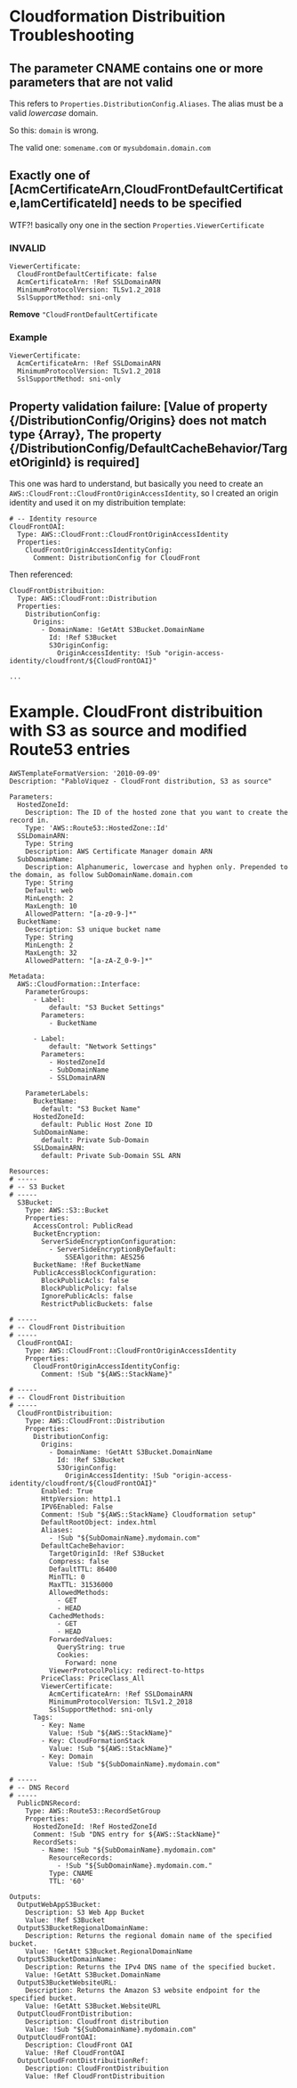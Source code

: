 # Cloudformation Distribuition Troubleshooting

## The parameter CNAME contains one or more parameters that are not valid

This refers to ```Properties.DistributionConfig.Aliases```. The alias must be a valid *lowercase* domain.

So this: ```domain``` is wrong.

The valid one: ```somename.com``` or ```mysubdomain.domain.com```

## Exactly one of [AcmCertificateArn,CloudFrontDefaultCertificate,IamCertificateId] needs to be specified

WTF?! basically ony one in the section ```Properties.ViewerCertificate```

### INVALID
```
ViewerCertificate:
  CloudFrontDefaultCertificate: false
  AcmCertificateArn: !Ref SSLDomainARN
  MinimumProtocolVersion: TLSv1.2_2018
  SslSupportMethod: sni-only
```

**Remove** ```"CloudFrontDefaultCertificate```

### Example
```
ViewerCertificate:
  AcmCertificateArn: !Ref SSLDomainARN
  MinimumProtocolVersion: TLSv1.2_2018
  SslSupportMethod: sni-only
```

## Property validation failure: [Value of property {/DistributionConfig/Origins} does not match type {Array}, The property {/DistributionConfig/DefaultCacheBehavior/TargetOriginId} is required]

This one was hard to understand, but basically you need to create an ```AWS::CloudFront::CloudFrontOriginAccessIdentity```, so I created an origin identity and used it on my distribuition template:
```
# -- Identity resource
CloudFrontOAI:
  Type: AWS::CloudFront::CloudFrontOriginAccessIdentity
  Properties:
    CloudFrontOriginAccessIdentityConfig:
      Comment: DistributionConfig for CloudFront
```

Then referenced:
```
CloudFrontDistribuition:
  Type: AWS::CloudFront::Distribution
  Properties:
    DistributionConfig:
      Origins:
        - DomainName: !GetAtt S3Bucket.DomainName
          Id: !Ref S3Bucket
          S3OriginConfig:
            OriginAccessIdentity: !Sub "origin-access-identity/cloudfront/${CloudFrontOAI}"

...

```

# Example. CloudFront distribuition with S3 as source and modified Route53 entries

```
AWSTemplateFormatVersion: '2010-09-09'
Description: "PabloViquez - CloudFront distribution, S3 as source"

Parameters:
  HostedZoneId:
    Description: The ID of the hosted zone that you want to create the record in.
    Type: 'AWS::Route53::HostedZone::Id'
  SSLDomainARN:
    Type: String
    Description: AWS Certificate Manager domain ARN
  SubDomainName:
    Description: Alphanumeric, lowercase and hyphen only. Prepended to the domain, as follow SubDomainName.domain.com
    Type: String
    Default: web
    MinLength: 2
    MaxLength: 10
    AllowedPattern: "[a-z0-9-]*"
  BucketName:
    Description: S3 unique bucket name
    Type: String
    MinLength: 2
    MaxLength: 32
    AllowedPattern: "[a-zA-Z_0-9-]*"

Metadata:
  AWS::CloudFormation::Interface:
    ParameterGroups:
      - Label:
          default: "S3 Bucket Settings"
        Parameters:
          - BucketName

      - Label:
          default: "Network Settings"
        Parameters:
          - HostedZoneId
          - SubDomainName
          - SSLDomainARN

    ParameterLabels:
      BucketName:
        default: "S3 Bucket Name"
      HostedZoneId:
        default: Public Host Zone ID
      SubDomainName:
        default: Private Sub-Domain
      SSLDomainARN:
        default: Private Sub-Domain SSL ARN

Resources:
# -----
# -- S3 Bucket
# -----
  S3Bucket:
    Type: AWS::S3::Bucket
    Properties:
      AccessControl: PublicRead
      BucketEncryption: 
        ServerSideEncryptionConfiguration:
          - ServerSideEncryptionByDefault:
              SSEAlgorithm: AES256
      BucketName: !Ref BucketName
      PublicAccessBlockConfiguration:
        BlockPublicAcls: false
        BlockPublicPolicy: false
        IgnorePublicAcls: false
        RestrictPublicBuckets: false

# -----
# -- CloudFront Distribuition
# -----
  CloudFrontOAI:
    Type: AWS::CloudFront::CloudFrontOriginAccessIdentity
    Properties:
      CloudFrontOriginAccessIdentityConfig:
        Comment: !Sub "${AWS::StackName}"

# -----
# -- CloudFront Distribuition
# -----
  CloudFrontDistribuition:
    Type: AWS::CloudFront::Distribution
    Properties:
      DistributionConfig:
        Origins:
          - DomainName: !GetAtt S3Bucket.DomainName
            Id: !Ref S3Bucket
            S3OriginConfig:
              OriginAccessIdentity: !Sub "origin-access-identity/cloudfront/${CloudFrontOAI}"
        Enabled: True
        HttpVersion: http1.1
        IPV6Enabled: False
        Comment: !Sub "${AWS::StackName} Cloudformation setup"
        DefaultRootObject: index.html
        Aliases:
          - !Sub "${SubDomainName}.mydomain.com"
        DefaultCacheBehavior:
          TargetOriginId: !Ref S3Bucket
          Compress: false
          DefaultTTL: 86400
          MinTTL: 0
          MaxTTL: 31536000
          AllowedMethods:
            - GET
            - HEAD
          CachedMethods: 
            - GET
            - HEAD
          ForwardedValues:
            QueryString: true
            Cookies:
              Forward: none
          ViewerProtocolPolicy: redirect-to-https
        PriceClass: PriceClass_All
        ViewerCertificate:
          AcmCertificateArn: !Ref SSLDomainARN
          MinimumProtocolVersion: TLSv1.2_2018
          SslSupportMethod: sni-only
      Tags:
        - Key: Name
          Value: !Sub "${AWS::StackName}"
        - Key: CloudFormationStack
          Value: !Sub "${AWS::StackName}"
        - Key: Domain
          Value: !Sub "${SubDomainName}.mydomain.com"

# -----
# -- DNS Record
# -----
  PublicDNSRecord:
    Type: AWS::Route53::RecordSetGroup
    Properties:
      HostedZoneId: !Ref HostedZoneId
      Comment: !Sub "DNS entry for ${AWS::StackName}"
      RecordSets:
        - Name: !Sub "${SubDomainName}.mydomain.com"
          ResourceRecords:
            - !Sub "${SubDomainName}.mydomain.com."
          Type: CNAME
          TTL: '60'

Outputs:
  OutputWebAppS3Bucket:
    Description: S3 Web App Bucket
    Value: !Ref S3Bucket
  OutputS3BucketRegionalDomainName:
    Description: Returns the regional domain name of the specified bucket.
    Value: !GetAtt S3Bucket.RegionalDomainName
  OutputS3BucketDomainName:
    Description: Returns the IPv4 DNS name of the specified bucket.
    Value: !GetAtt S3Bucket.DomainName
  OutputS3BucketWebsiteURL:
    Description: Returns the Amazon S3 website endpoint for the specified bucket.
    Value: !GetAtt S3Bucket.WebsiteURL
  OutputCloudFrontDistribution:
    Description: Cloudfront distribution
    Value: !Sub "${SubDomainName}.mydomain.com"
  OutputCloudFrontOAI:
    Description: CloudFront OAI
    Value: !Ref CloudFrontOAI
  OutputCloudFrontDistribuitionRef:
    Description: CloudFrontDistribuition
    Value: !Ref CloudFrontDistribuition
```
